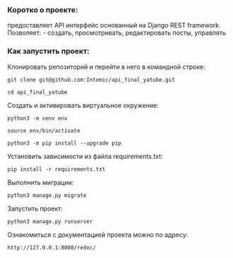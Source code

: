 ### Коротко о проекте:

предоставляет API интерфейс основанный на Django REST framework. Позволяет: - создать, просмотривать, редактировать посты, управлять 

### Как запустить проект:

Клонировать репозиторий и перейти в него в командной строке:

```
git clone git@github.com:Intemic/api_final_yatube.git
```

```
cd api_final_yatube
```

Cоздать и активировать виртуальное окружение:

```
python3 -m venv env
```

```
source env/bin/activate
```

```
python3 -m pip install --upgrade pip
```

Установить зависимости из файла requirements.txt:

```
pip install -r requirements.txt
```

Выполнить миграции:

```
python3 manage.py migrate
```

Запустить проект:

```
python3 manage.py runserver
```

Ознакомиться с документацией проекта можно по адресу:

```
http://127.0.0.1:8000/redoc/
```
